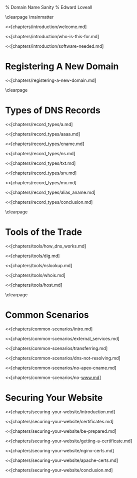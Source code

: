 % Domain Name Sanity
% Edward Loveall

\clearpage
\mainmatter

<<[chapters/introduction/welcome.md]

<<[chapters/introduction/who-is-this-for.md]

<<[chapters/introduction/software-needed.md]

# Registering A New Domain

<<[chapters/registering-a-new-domain.md]

\clearpage

# Types of DNS Records

<<[chapters/record_types/a.md]

<<[chapters/record_types/aaaa.md]

<<[chapters/record_types/cname.md]

<<[chapters/record_types/ns.md]

<<[chapters/record_types/txt.md]

<<[chapters/record_types/srv.md]

<<[chapters/record_types/mx.md]

<<[chapters/record_types/alias_aname.md]

<<[chapters/record_types/conclusion.md]

\clearpage

# Tools of the Trade

<<[chapters/tools/how_dns_works.md]

<<[chapters/tools/dig.md]

<<[chapters/tools/nslookup.md]

<<[chapters/tools/whois.md]

<<[chapters/tools/host.md]

\clearpage

# Common Scenarios

<<[chapters/common-scenarios/intro.md]

<<[chapters/common-scenarios/external_services.md]

<<[chapters/common-scenarios/transferring.md]

<<[chapters/common-scenarios/dns-not-resolving.md]

<<[chapters/common-scenarios/no-apex-cname.md]

<<[chapters/common-scenarios/no-www.md]

# Securing Your Website

<<[chapters/securing-your-website/introduction.md]

<<[chapters/securing-your-website/certificates.md]

<<[chapters/securing-your-website/be-prepared.md]

<<[chapters/securing-your-website/getting-a-certificate.md]

<<[chapters/securing-your-website/nginx-certs.md]

<<[chapters/securing-your-website/apache-certs.md]

<<[chapters/securing-your-website/conclusion.md]
